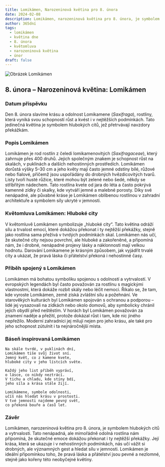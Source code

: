 ```yaml
---
title: Lomikámen, Narozeninová květina pro 8. února
date: 2024-02-08
description: Lomikámen, narozeninová květina pro 8. února, je symbolem Hluboké city. Objevte její jedinečný význam, fascinující příběhy a poezii, která oslavuje její krásu.
author: 365dní
tags:
  - lomikámen
  - květina dne
  - 8. února
  - květomluva
  - narozeninová květina
  - únor
draft: false
---
```


![Obrázek Lomikámen](https://cdn.pixabay.com/photo/2016/12/13/22/11/badan-1905221_1280.jpg#center)


## 8. února – Narozeninová květina: Lomikámen

### Datum příspěvku

Den 8. února slavíme krásu a odolnost Lomikamene (_Saxifraga_), rostliny, která vyniká svou schopností růst a kvést i v nejtěžších podmínkách. Tato jedinečná květina je symbolem hlubokých citů, jež přetrvávají navzdory překážkám.

### Popis Lomikámen

Lomikámen je rod rostlin z čeledi lomikamenovitých (_Saxifragaceae_), který zahrnuje přes 400 druhů. Jejich společným znakem je schopnost růst na skalách, v puklinách a dalších nehostinných prostředích. Lomikámen dorůstá výšky 5–30 cm a jeho květy mají často jemné odstíny bílé, růžové nebo fialové, přičemž jsou uspořádány do drobných hvězdicovitých tvarů. Listy tvoří husté růžice, které mohou být zelené nebo šedé, někdy se stříbřitým nádechem. Tato rostlina kvete od jara do léta a často pokrývá kamenné zídky či skalky, kde vytváří jemné a malebné porosty. Díky své nenápadné, ale půvabné kráse je Lomikámen oblíbenou rostlinou v zahradní architektuře a symbolem síly ukryté v jemnosti.

### Květomluva Lomikámen: Hluboké city

V květomluvě Lomikámen symbolizuje „hluboké city“. Tato květina odráží sílu a trvalost emocí, které dokážou překonat i ty nejtěžší překážky, stejně jako rostlina sama přežívá v tvrdých podmínkách skal. Lomikámen nás učí, že skutečné city nejsou povrchní, ale hluboké a zakořeněné, a připomíná nám, že i drobné, nenápadné projevy lásky a náklonnosti mají velkou hodnotu. Darování Lomikamene je krásným způsobem, jak vyjádřit trvalé city a ukázat, že pravá láska či přátelství překoná i nehostinné časy.

### Příběh spojený s Lomikámen

Lomikámen má bohatou symboliku spojenou s odolností a vytrvalostí. V evropských legendách byl často považován za rostlinu s magickými vlastnostmi, která dokáže rozbít skály nebo léčit nemoci. Říkalo se, že tam, kde vyroste Lomikámen, země získá zvláštní sílu a požehnání. Ve starověkých kulturách byl Lomikámen spojován s ochranou a podporou – lidé jej vysazovali na zídkách nebo okolo domovů, aby symbolicky chránil jejich obydlí před neštěstím. V horách byl Lomikámen považován za znamení naděje a přežití, protože dokázal růst i tam, kde nic jiného nepřežilo. Moderní zahradníci jej milují nejen pro jeho krásu, ale také pro jeho schopnost zútulnit i ta nejnáročnější místa.

### Báseň inspirovaná Lomikámen

```
Na skále tvrdé, v puklinách dní,  
Lomikámen tiše svůj život sní.  
Jemný květ, co z kamene kvete,  
hluboké city v jeho lístcích světe.

Každý jeho list příběh vypráví,  
o lásce, co nikdy neztrácí.  
V tichu a chladu, kde stíny bdí,  
jeho síla a krása stále žijí.

Lomikámene, symbole odolnosti,  
učíš nás hledat krásu v prostosti.  
V tvé jemnosti najdeme pevný svět,  
co překoná bouře a časů let.
```

### Závěr

Lomikámen, narozeninová květina pro 8. února, je symbolem hlubokých citů a vytrvalosti. Tato nenápadná, ale mimořádně odolná rostlina nám připomíná, že skutečné emoce dokážou překonat i ty nejtěžší překážky. Její krása, která se ukazuje i v nehostinných podmínkách, nás učí vážit si drobných, ale významných gest a hledat sílu v jemnosti. Lomikámen je ideální připomínkou toho, že pravá láska a přátelství jsou pevné a nezlomné, stejně jako kořeny této neobyčejné květiny.